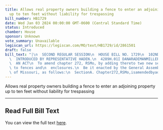 ```yaml
---
title: Allows real property owners building a fence to enter an adjoining property
  up to ten feet without liability for trespassing
bill_number: HB1729
date: Wed Jan 03 2024 00:00:00 GMT-0600 (Central Standard Time)
status: Introduced
chamber: House
sponsor: Unknown
vote_summary: Unavailable
legiscan_url: https://legiscan.com/MO/text/HB1729/id/2861501
draft: false
bill_text: "|\n  SECOND REGULAR SESSION\n  HOUSE BILL NO. 1729\n  102ND GENERAL ASSEMBLY\n\
  \  INTRODUCED BY REPRESENTATIVE HADEN.\n  4289H.01I DANARADEMANMILLER,ChiefClerk\n\
  \  AN ACT\n  To amend chapter 272, RSMo, by adding thereto two new sections relating\
  \ to fences and\n  enclosures.\n  Be it enacted by the General Assembly of the state\
  \ of Missouri, as follows:\n  SectionA. Chapter272,RSMo,isamendedbyaddingtheretotwonewsections,tobe"
---
```

Allows real property owners building a fence to enter an adjoining property up to ten feet without liability for trespassing

---

## Read Full Bill Text

You can view the full text [here](https://legiscan.com/MO/text/HB1729/id/2861501).
